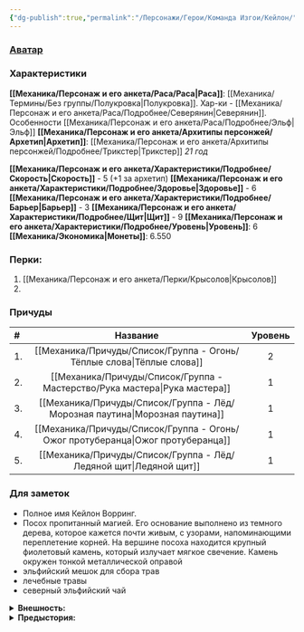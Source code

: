 ```yaml
---
{"dg-publish":true,"permalink":"/Персонажи/Герои/Команда Изгои/Кейлон/","noteIcon":"","created":"2025-09-14T12:33:04.767+03:00","updated":"2025-09-13T21:49:33.376+03:00"}
---
```


### [Аватар](Кейлон.jpg)
### Характеристики
**[[Механика/Персонаж и его анкета/Раса/Раса\|Раса]]**: [[Механика/Термины/Без группы/Полукровка\|Полукровка]]. Хар-ки - [[Механика/Персонаж и его анкета/Раса/Подробнее/Северянин\|Северянин]]. Особенности [[Механика/Персонаж и его анкета/Раса/Подробнее/Эльф\|Эльф]]
**[[Механика/Персонаж и его анкета/Архитипы персонжей/Архетип\|Архетип]]**: [[Механика/Персонаж и его анкета/Архитипы персонжей/Подробнее/Трикстер\|Трикстер]]
*21 год*

 **[[Механика/Персонаж и его анкета/Характеристики/Подробнее/Скорость\|Скорость]]** - 5 (+1 за архетип)
 **[[Механика/Персонаж и его анкета/Характеристики/Подробнее/Здоровье\|Здоровье]]** - 6
 **[[Механика/Персонаж и его анкета/Характеристики/Подробнее/Барьер\|Барьер]]** - 3
 **[[Механика/Персонаж и его анкета/Характеристики/Подробнее/Щит\|Щит]]** - 9
 **[[Механика/Персонаж и его анкета/Характеристики/Подробнее/Уровень\|Уровень]]**: 6
**[[Механика/Экономика\|Монеты]]**: 6.550

### Перки:
1. [[Механика/Персонаж и его анкета/Перки/Крысолов\|Крысолов]]
2. 

### Причуды

| #   |       Название        | Уровень |
|:--- |:---------------------:|:-------:|
| 1.  |   [[Механика/Причуды/Список/Группа - Огонь/Тёплые слова\|Тёплые слова]]    |    2    |
| 2.  |   [[Механика/Причуды/Список/Группа - Мастерство/Рука мастера\|Рука мастера]]    |    1    |
| 3.  | [[Механика/Причуды/Список/Группа - Лёд/Морозная паутина\|Морозная паутина]]  |    1    |
| 4.  | [[Механика/Причуды/Список/Группа - Огонь/Ожог протуберанца\|Ожог протуберанца]] |    1    |
| 5.  |    [[Механика/Причуды/Список/Группа - Лёд/Ледяной щит\|Ледяной щит]]    |    1    | 


### Для заметок
- Полное имя Кейлон Ворринг.
- Посох пропитанный магией. Его основание выполнено из темного дерева, которое кажется почти живым, с узорами, напоминающими переплетение корней. На вершине посоха находится крупный фиолетовый камень, который излучает мягкое свечение. Камень окружен тонкой металлической оправой
- эльфийский мешок для сбора трав
- лечебные травы
- северный эльфийский чай

<details><summary><b>Внешность:</b></summary>
Надета одежда, которая сочетает в себе элементы северного стиля и эльфийской магии. Верхняя часть одежды представляет собой куртку с меховым воротником, который добавляет тепла и защиты от холода. Куртка выполнена из плотной ткани. На поясе закреплен ремень, который, вероятно, служит для ношения оружия или других необходимых предметов. На ногах у персонажа надеты высокие сапоги, которые также утеплены мехом, что позволяет ему комфортно передвигаться по снегу и льду. Одежда персонажа украшена меховыми элементами, что придает ей особый шарм и подчеркивает его связь с природой и северным народом.</details>

<details><summary><b>Предыстория:</b></summary>
Кэйлон появился на свет среди суровых северных земель. В его роду были великие войны и путешественники. <br/>
Однако судьба распорядилась иначе: мальчик оказался ???полукровкой — наполовину человеком северян, наполовину эльфом. <br/>
Его отец Фиоглав (фиолетовая голова, Фио сокращённо) погиб в битве ещё до рождения сына, оставив малыша на попечение матери, дочери лесного народа, чья красота скрывала сердце, полное горечи и ненависти. Северный народ принял потомка война и его мать. Вот только Триш невзлюбила северян, а в особенности - своего собственного сына. Своими волосами необычного, фиолетового цвета, он напоминал своего отца. Того, кто обещал всегда быть рядом, но в итоге...<br/>
Детство Кэйлона было тяжелым испытанием. Каждый раз, отмечая очередной день рождения мальчика, Триш наказывала сына особенно жестоко, оставляя глубокие ожоги на нежной коже спины ребёнка. Эти шрамы были клеймом позора и символом его неполноценности. Раны медленно заживали, образуя болезненные отметины, каждая из которых несла память о страданиях прошлого.<br/>
Несмотря на мучительную боль и унижения, Кэйлон научился держать лицо перед матерью и окружающими. Он прятал слёзы, стараясь улыбаться даже тогда, когда сердце разрывалось от боли. Это стало частью его характера — терпение и умение контролировать эмоции стали основой его силы. Только после ??? трагической ???гибели матери жизнь юноши изменилась навсегда.<br/>
Освобождённый от ежедневных пыток, Кэйлон начал искать своё истинное предназначение. Он отправился в путь, но следы детства остались с ним навсегда. Тело покрытое шрамами, а душа хранит воспоминания о пережитом ужасе. Сможет ли больная душа научиться любить?</details>